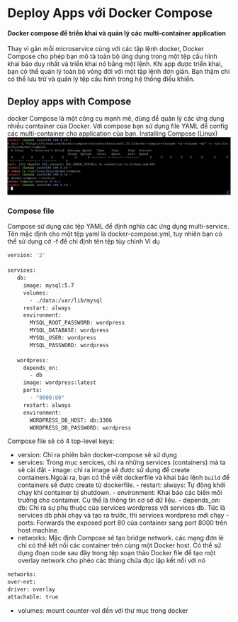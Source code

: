 # Deploy Apps với Docker Compose

#### Docker compose để triển khai và quản lý các multi-container application 

Thay vì gán mỗi microservice cùng với các tập lệnh docker, Docker Compose cho phép bạn mô tả toàn bộ ứng dụng trong một tệp cấu hình khai báo duy nhất và triển khai nó bằng một lệnh.
Khi app được triển khai, bạn có thể quản lý toàn bộ vòng đời với một tập lệnh đơn giản. Bạn thậm chí có thể lưu trữ và quản lý tệp cấu hình trong hệ thống điều khiển.
## Deploy apps with Compose
docker Compose là một công cụ mạnh mẽ, dùng để quản lý các ứng dụng nhiều comtainer của Docker. Với compose bạn sử dụng file YAML để config các multi-container cho application của bạn.
Installing Compose (Linux)
![](image1/installcompose.png)
### Compose file
Compose sử dụng các tệp YAML để định nghĩa các ứng dụng multi-service. Tên mặc định cho một tệp yaml là docker-compose.yml, tuy nhiên bạn có thể sử dụng cờ -f để chỉ định tên tệp tùy chỉnh
Ví dụ 
```sh
version: '2'

services:
   db:
     image: mysql:5.7
     volumes:
       - ./data:/var/lib/mysql
     restart: always
     environment:
       MYSQL_ROOT_PASSWORD: wordpress
       MYSQL_DATABASE: wordpress
       MYSQL_USER: wordpress
       MYSQL_PASSWORD: wordpress

   wordpress:
     depends_on:
       - db
     image: wordpress:latest
     ports:
       - "8000:80"
     restart: always
     environment:
       WORDPRESS_DB_HOST: db:3306
       WORDPRESS_DB_PASSWORD: wordpress
```
Compose file sẽ có 4 top-level keys:
- version: Chỉ ra phiên bản docker-compose sẽ sử dụng
- services: Trong mục sercices, chỉ ra những services (containers) mà ta sẽ cài đặt
      - image:  chỉ ra image sẽ được sử dụng để create containers.Ngoài ra, bạn có thể viết dockerfile và khai báo lệnh `build` để containers sẽ được create từ dockerfile.
      - restart: always: Tự động khởi chạy khi container bị shutdown.
      - environment: Khai báo các biến môi trường cho container. Cụ thể là thông tin cơ sở dữ liệu.
      - depends_on: db: Chỉ ra sự phụ thuộc của services wordpress với services db. Tức là services db phải chạy và tạo ra trước, thì services wordpress mới chạy
      - ports: Forwards the exposed port 80 của container sang port 8000 trên host machine.
- networks: Mặc định Compose sẽ tạo bridge network. các mạng đơn lẻ chỉ có thể kết nối các container trên cùng một Docker host.
Có thể sử dụng đoạn code sau đây trong tệp soạn thảo Docker file để tạo một overlay network cho phéo các thùng chứa đọc lập kết nối với nó
```sh
networks:
over-net:
driver: overlay
attachable: true
```
- volumes: mount counter-vol đến với thư mục trong docker
